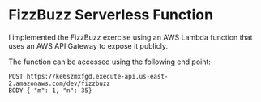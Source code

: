 # FizzBuzz Serverless Function

I implemented the FizzBuzz exercise using an AWS Lambda function that uses an AWS API Gateway to expose it publicly. 

The function can be accessed using the following end point: 

```
POST https://ke6szmxfgd.execute-api.us-east-2.amazonaws.com/dev/fizzbuzz
BODY { "m": 1, "n": 35}
```